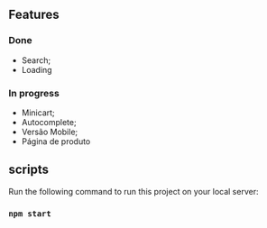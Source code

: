 ## Features
### Done
- Search;
- Loading

### In progress
- Minicart;
- Autocomplete;
- Versão Mobile;
- Página de produto

## scripts

Run the following command to run this project on your local server:

### `npm start`

